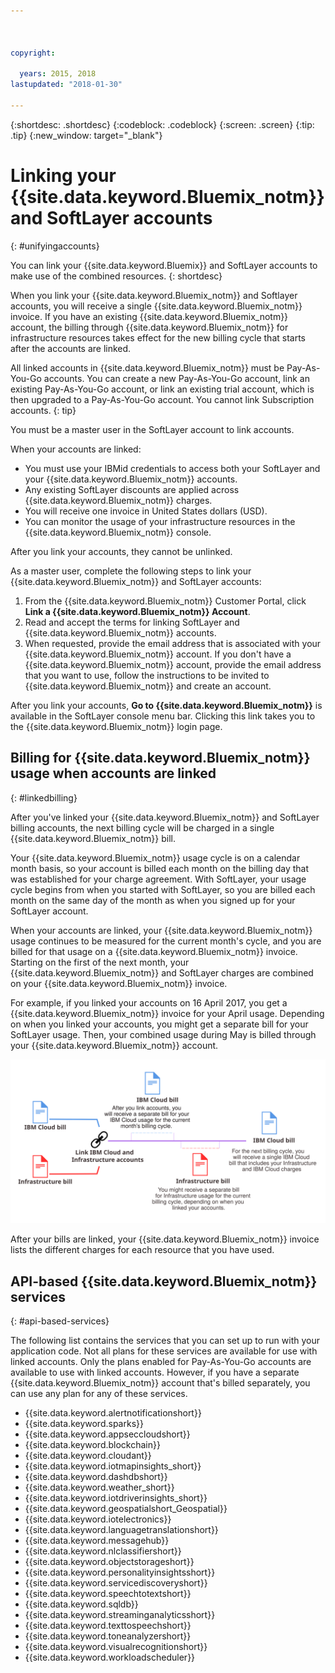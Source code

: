 ```yaml
---



copyright:

  years: 2015, 2018
lastupdated: "2018-01-30"

---
```


{:shortdesc: .shortdesc}
{:codeblock: .codeblock}
{:screen: .screen}
{:tip: .tip}
{:new_window: target="_blank"}

# Linking your {{site.data.keyword.Bluemix_notm}} and SoftLayer accounts
{: #unifyingaccounts}

You can link your {{site.data.keyword.Bluemix}} and SoftLayer accounts to make use of the combined resources. 
{: shortdesc}

When you link your {{site.data.keyword.Bluemix_notm}} and Softlayer accounts, you will receive a single {{site.data.keyword.Bluemix_notm}} invoice. If you have an existing {{site.data.keyword.Bluemix_notm}} account, the billing through {{site.data.keyword.Bluemix_notm}} for infrastructure resources takes effect for the new billing cycle that starts after the accounts are linked.

All linked accounts in {{site.data.keyword.Bluemix_notm}} must be Pay-As-You-Go accounts. You can create a new Pay-As-You-Go account, link an existing Pay-As-You-Go account, or link an existing trial account, which is then upgraded to a Pay-As-You-Go account. You cannot link Subscription accounts.
{: tip}

You must be a master user in the SoftLayer account to link accounts.

When your accounts are linked:

* You must use your IBMid credentials to access both your SoftLayer and your {{site.data.keyword.Bluemix_notm}} accounts.
* Any existing SoftLayer discounts are applied across {{site.data.keyword.Bluemix_notm}} charges.
* You will receive one invoice in United States dollars (USD).
* You can monitor the usage of your infrastructure resources in the {{site.data.keyword.Bluemix_notm}} console.

After you link your accounts, they cannot be unlinked.  

As a master user, complete the following steps to link your {{site.data.keyword.Bluemix_notm}} and SoftLayer accounts:

 1. From the {{site.data.keyword.Bluemix_notm}} Customer Portal, click **Link a {{site.data.keyword.Bluemix_notm}} Account**.
 2. Read and accept the terms for linking SoftLayer and {{site.data.keyword.Bluemix_notm}} accounts.
 3. When requested, provide the email address that is associated with your {{site.data.keyword.Bluemix_notm}} account. If you don't have a {{site.data.keyword.Bluemix_notm}} account, provide the email address that you want to use, follow the instructions to be invited to {{site.data.keyword.Bluemix_notm}} and create an account.

After you link your accounts, **Go to {{site.data.keyword.Bluemix_notm}}** is available in the SoftLayer console menu bar. Clicking this link takes you to the {{site.data.keyword.Bluemix_notm}} login page.

## Billing for {{site.data.keyword.Bluemix_notm}} usage when accounts are linked
{: #linkedbilling}

After you've linked your {{site.data.keyword.Bluemix_notm}} and SoftLayer billing accounts, the next billing cycle will be charged in a single {{site.data.keyword.Bluemix_notm}} bill.

Your {{site.data.keyword.Bluemix_notm}} usage cycle is on a calendar month basis, so your account is billed each month on the billing day that was established for your charge agreement. With SoftLayer, your usage cycle begins from when you started with SoftLayer, so you are billed each month on the same day of the month as when you signed up for your SoftLayer account. 

When your accounts are linked, your {{site.data.keyword.Bluemix_notm}} usage continues to be measured for the current month's cycle, and you are billed for that usage on a {{site.data.keyword.Bluemix_notm}} invoice. Starting on the first of the next month, your {{site.data.keyword.Bluemix_notm}} and SoftLayer charges are combined on your {{site.data.keyword.Bluemix_notm}} invoice.

For example, if you linked your accounts on 16 April 2017, you get a {{site.data.keyword.Bluemix_notm}} invoice for your April usage. Depending on when you linked your accounts, you might get a separate bill for your SoftLayer usage. Then, your combined usage during May is billed through your {{site.data.keyword.Bluemix_notm}} account.

![Linking IBM Cloud and SoftLayer accounts summary](images/IBMCloudSoftLayerBill.svg)

After your bills are linked, your {{site.data.keyword.Bluemix_notm}} invoice lists the different charges for each resource that you have used.

## API-based {{site.data.keyword.Bluemix_notm}} services
{: #api-based-services}

The following list contains the services that you can set up to run with your application code. Not all plans for these services are available for use with linked accounts. Only the plans enabled for Pay-As-You-Go accounts are available to use with linked accounts. However, if you have a separate {{site.data.keyword.Bluemix_notm}} account that's billed separately, you can use any plan for any of these services.

* {{site.data.keyword.alertnotificationshort}}
* {{site.data.keyword.sparks}}
* {{site.data.keyword.appseccloudshort}}
* {{site.data.keyword.blockchain}}
* {{site.data.keyword.cloudant}}
* {{site.data.keyword.iotmapinsights_short}}
* {{site.data.keyword.dashdbshort}}
* {{site.data.keyword.weather_short}}
* {{site.data.keyword.iotdriverinsights_short}}
* {{site.data.keyword.geospatialshort_Geospatial}}
* {{site.data.keyword.iotelectronics}}
* {{site.data.keyword.languagetranslationshort}}
* {{site.data.keyword.messagehub}}
* {{site.data.keyword.nlclassifiershort}}
* {{site.data.keyword.objectstorageshort}}
* {{site.data.keyword.personalityinsightsshort}}
* {{site.data.keyword.servicediscoveryshort}}
* {{site.data.keyword.speechtotextshort}}
* {{site.data.keyword.sqldb}}
* {{site.data.keyword.streaminganalyticsshort}}
* {{site.data.keyword.texttospeechshort}}
* {{site.data.keyword.toneanalyzershort}}
* {{site.data.keyword.visualrecognitionshort}}
* {{site.data.keyword.workloadscheduler}}

